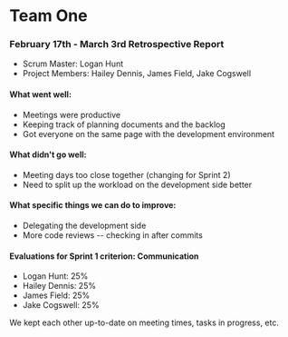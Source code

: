# Team One

### February 17th - March 3rd Retrospective Report

* Scrum Master: Logan Hunt
* Project Members: Hailey Dennis, James Field, Jake Cogswell

#### What went well:
* Meetings were productive
* Keeping track of planning documents and the backlog
* Got everyone on the same page with the development environment

#### What didn't go well:
* Meeting days too close together (changing for Sprint 2)
* Need to split up the workload on the development side better

#### What specific things we can do to improve:
* Delegating the development side
* More code reviews -- checking in after commits

#### Evaluations for Sprint 1 criterion: Communication
* Logan Hunt: 25%
* Hailey Dennis: 25%
* James Field: 25%
* Jake Cogswell: 25%

We kept each other up-to-date on meeting times, tasks in progress, etc. 
